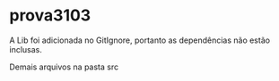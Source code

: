 # prova3103
A Lib foi adicionada no GitIgnore, portanto as dependências não estão inclusas.

Demais arquivos na pasta src
